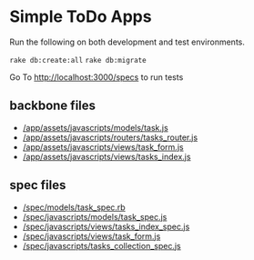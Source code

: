 # Simple ToDo Apps

Run the following on both development and test environments.

```rake db:create:all```
```rake db:migrate```


Go To [http://localhost:3000/specs](http://localhost:3000/specs) to run tests

## backbone files
- [/app/assets/javascripts/models/task.js](/app/assets/javascripts/models/task.js)
- [/app/assets/javascripts/routers/tasks_router.js](/app/assets/javascripts/routers/tasks_router.js)
- [/app/assets/javascripts/views/task_form.js](/app/assets/javascripts/views/task_form.js)
- [/app/assets/javascripts/views/tasks_index.js](/app/assets/javascripts/views/tasks_index.js)

## spec files
- [/spec/models/task_spec.rb](/spec/models/task_spec.rb)
- [/spec/javascripts/models/task_spec.js](/spec/javascripts/models/task_spec.js)
- [/spec/javascripts/views/tasks_index_spec.js](/spec/javascripts/views/tasks_index_spec.js)
- [/spec/javascripts/views/task_form.js](/spec/javascripts/views/task_form_spec.js)
- [/spec/javascripts/tasks_collection_spec.js](/spec/javascripts/collections/tasks_collection_spec.js)